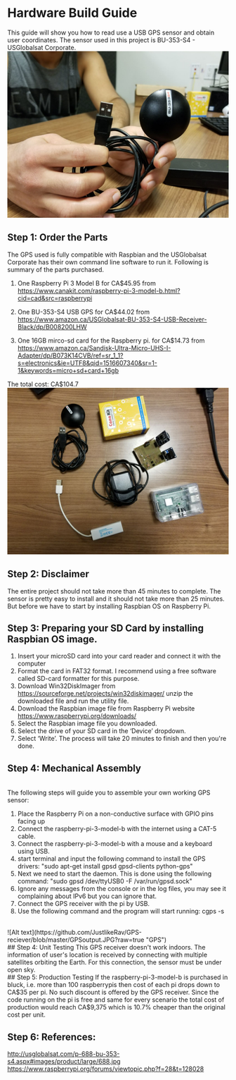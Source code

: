 
# Hardware Build Guide
This guide will show you how to read use a USB GPS sensor and obtain user coordinates. The sensor used in this project is BU-353-S4 - USGlobalsat Corporate.
<br>
![Alt text](https://github.com/JustlikeRav/GPS-reciever/blob/master/GPS.jpeg?raw=true "GPS")
<br>
## Step 1: Order the Parts
The GPS used is fully compatible with Raspbian and the USGlobalsat Corporate has their own command line software to run it. Following is summary of the parts purchased.

1.	One Raspberry Pi 3 Model B for CA$45.95 from https://www.canakit.com/raspberry-pi-3-model-b.html?cid=cad&src=raspberrypi

2.	One BU-353-S4 USB GPS for CA$44.02 from https://www.amazon.ca/USGlobalsat-BU-353-S4-USB-Receiver-Black/dp/B008200LHW

3.	One 16GB mirco-sd card for the Raspberry pi. for CA$14.73 from https://www.amazon.ca/Sandisk-Ultra-Micro-UHS-I-Adapter/dp/B073K14CVB/ref=sr_1_1?s=electronics&ie=UTF8&qid=1516607340&sr=1-1&keywords=micro+sd+card+16gb

The total cost: CA$104.7
<br>
![Alt text](https://github.com/JustlikeRav/GPS-reciever/blob/master/eveything.jpeg?raw=true "Everything")
<br>
## Step 2: Disclaimer
The entire project should not take more than 45 minutes to complete. The sensor is pretty easy to install and it should not take more than 25 minutes. But before we have to start by installing Raspbian OS on Raspberry Pi.
<br>
## Step 3: Preparing your SD Card by installing Raspbian OS image.
1.	Insert your microSD card into your card reader and connect it with the computer
2.	Format the card in FAT32 format. I recommend using a free software called SD-card formatter for this purpose.
3.	Download Win32DiskImager from https://sourceforge.net/projects/win32diskimager/  unzip the downloaded file and run the utility file.
4.	Download the Raspbian image file from Raspberry Pi website https://www.raspberrypi.org/downloads/
5.	Select the Raspbian image file you downloaded.
6.	Select the drive of your SD card in the ‘Device’ dropdown.
7.	Select ‘Write’. The process will take 20 minutes to finish and then you're done.<br>
## Step 4: Mechanical Assembly
<br>The following steps will guide you to assemble your own working GPS sensor:<br>
1.	Place the Raspberry Pi on a non-conductive surface with GPIO pins facing up
2.	Connect the raspberry-pi-3-model-b with the internet using a CAT-5 cable.
3.	Connect the raspberry-pi-3-model-b with a mouse and a keyboard using USB.
4.	start terminal and input the following command to install the GPS drivers: "sudo apt-get install gpsd gpsd-clients python-gps"
5.	Next we need to start the daemon. This is done using the following command: "sudo gpsd /dev/ttyUSB0 -F /var/run/gpsd.sock"
6.	Ignore any messages from the console or in the log files, you may see it complaining about IPv6 but you can ignore that.
7.	Connect the GPS receiver with the pi by USB.
8.	Use the following command and the program will start running: cgps -s
<br>
![Alt text](https://github.com/JustlikeRav/GPS-reciever/blob/master/GPSoutput.JPG?raw=true "GPS")
<br>
## Step 4: Unit Testing
This GPS receiver doesn't work indoors. The information of user's location is received by connecting with multiple satellites orbiting the Earth. For this connection, the sensor must be under open sky.
<br>
## Step 5: Production Testing
If the raspberry-pi-3-model-b is purchased in bluck, i.e. more than 100 raspberrypis then cost of each pi drops down to CA$35 per pi. No such discount is offered by the GPS receiver. Since the code running on the pi is free and same for every scenario the total cost of production would reach CA$9,375 which is 10.7% cheaper than the original cost per unit. 

## Step 6: References:
http://usglobalsat.com/p-688-bu-353-s4.aspx#images/product/large/688.jpg
<br>
https://www.raspberrypi.org/forums/viewtopic.php?f=28&t=128028
